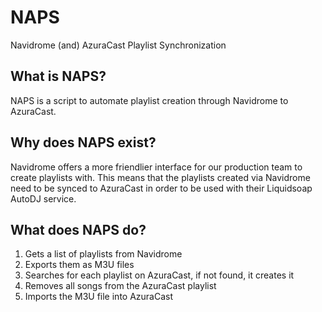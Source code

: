 # NAPS
Navidrome (and) AzuraCast Playlist Synchronization

## What is NAPS?
NAPS is a script to automate playlist creation through Navidrome to AzuraCast.

## Why does NAPS exist?
Navidrome offers a more friendlier interface for our production team to create playlists with. This means that the playlists created via Navidrome need to be synced to AzuraCast in order to be used with their Liquidsoap AutoDJ service.

## What does NAPS do?
1. Gets a list of playlists from Navidrome
2. Exports them as M3U files
3. Searches for each playlist on AzuraCast, if not found, it creates it
4. Removes all songs from the AzuraCast playlist
5. Imports the M3U file into AzuraCast
